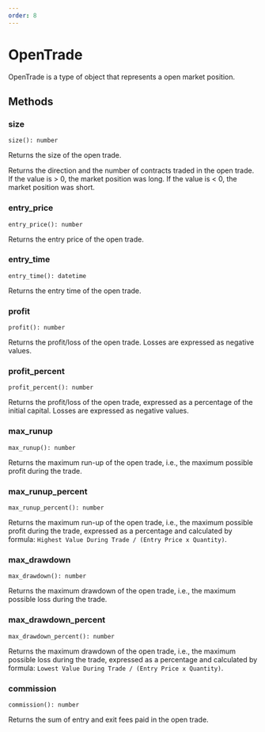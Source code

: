```yaml
---
order: 8
---
```


# OpenTrade

OpenTrade is a type of object that represents a open market position.

## Methods

### size

`size(): number`

Returns the size of the open trade.

Returns the direction and the number of contracts traded in the open trade. If the value is > 0, the market position was long. If the value is < 0, the market position was short.

### entry_price

`entry_price(): number`

Returns the entry price of the open trade.

### entry_time

`entry_time(): datetime`

Returns the entry time of the open trade.

### profit

`profit(): number`

Returns the profit/loss of the open trade. Losses are expressed as negative values.

### profit_percent

`profit_percent(): number`

Returns the profit/loss of the open trade, expressed as a percentage of the initial capital. Losses are expressed as negative values.

### max_runup

`max_runup(): number`

Returns the maximum run-up of the open trade, i.e., the maximum possible profit during the trade.

### max_runup_percent

`max_runup_percent(): number`

Returns the maximum run-up of the open trade, i.e., the maximum possible profit during the trade, expressed as a percentage and calculated by formula: `Highest Value During Trade / (Entry Price x Quantity)`.

### max_drawdown

`max_drawdown(): number`

Returns the maximum drawdown of the open trade, i.e., the maximum possible loss during the trade.

### max_drawdown_percent

`max_drawdown_percent(): number`

Returns the maximum drawdown of the open trade, i.e., the maximum possible loss during the trade, expressed as a percentage and calculated by formula: `Lowest Value During Trade / (Entry Price x Quantity)`.

### commission

`commission(): number`

Returns the sum of entry and exit fees paid in the open trade.
